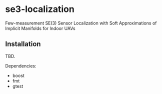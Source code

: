 # se3-localization
Few-measurement SE(3) Sensor Localization with Soft Approximations of Implicit Manifolds for Indoor UAVs

## Installation

TBD. 

Dependencies:
* boost
* fmt
* gtest 